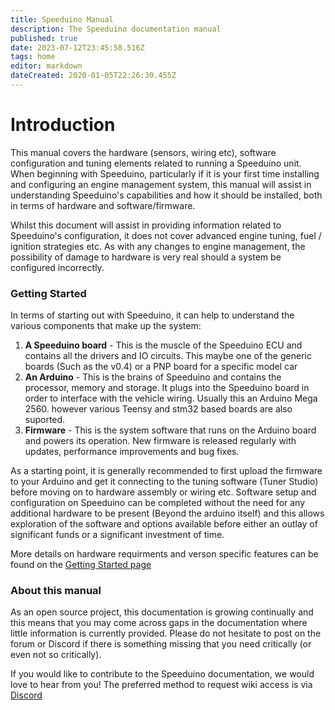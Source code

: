 ```yaml
---
title: Speeduino Manual
description: The Speeduino documentation manual
published: true
date: 2023-07-12T23:45:58.516Z
tags: home
editor: markdown
dateCreated: 2020-01-05T22:26:30.455Z
---
```


# Introduction
This manual covers the hardware (sensors, wiring etc), software configuration and tuning elements related to running a Speeduino unit. When beginning with Speeduino, particularly if it is your first time installing and configuring an engine management system, this manual will assist in understanding Speeduino's capabilities and how it should be installed, both in terms of hardware and software/firmware.

Whilst this document will assist in providing information related to Speeduino's configuration, it does not cover advanced engine tuning, fuel / ignition strategies etc. As with any changes to engine management, the possibility of damage to hardware is very real should a system be configured incorrectly.

### Getting Started

In terms of starting out with Speeduino, it can help to understand the various components that make up the system:

1. **A Speeduino board** - This is the muscle of the Speeduino ECU and contains all the drivers and IO circuits. This maybe one of the generic boards (Such as the v0.4) or a PNP board for a specific model car
2. **An Arduino** - This is the brains of Speeduino and contains the processor, memory and storage. It plugs into the Speeduino board in order to interface with the vehicle wiring. Usually this an Arduino Mega 2560. however various Teensy and stm32 based boards are also suported. 
3. **Firmware** - This is the system software that runs on the Arduino board and powers its operation. New firmware is released regularly with updates, performance improvements and bug fixes. 

As a starting point, it is generally recommended to first upload the firmware to your Arduino and get it connecting to the tuning software (Tuner Studio) before moving on to hardware assembly or wiring etc. Software setup and configuration on Speeduino can be completed without the need for any additional hardware to be present (Beyond the arduino itself) and this allows exploration of the software and options available before either an outlay of significant funds or a significant investment of time.

More details on hardware requirments and verson specific features can be found on the [Getting Started page](/en/Getting_Started)

### About this manual

As an open source project, this documentation is growing continually and this means that you may come across gaps in the documentation where little information is currently provided. Please do not hesitate to post on the forum or Discord if there is something missing that you need critically (or even not so critically).

If you would like to contribute to the Speeduino documentation, we would love to hear from you! The preferred method to request wiki access is via [Discord](https://discord.com/invite/taXeNM6xNb)
